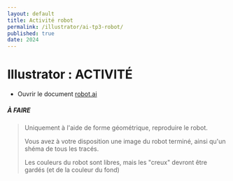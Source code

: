```yaml
---
layout: default
title: Activité robot
permalink: /illustrator/ai-tp3-robot/
published: true
date: 2024
---
```


# Illustrator : ACTIVITÉ

- Ouvrir le document [robot.ai](robot.ai)

##### À FAIRE
> Uniquement à l'aide de forme géométrique, reproduire le robot.
> 
> Vous avez à votre disposition une image du robot terminé, ainsi qu'un shéma de tous les tracés.
>
> Les couleurs du robot sont libres, mais les "creux" devront être gardés (et de la couleur du fond)
